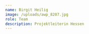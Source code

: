 ```yaml
---
name: Birgit Heilig
image: /uploads/awp_8207.jpg
role: Team
description: Projektleiterin Hessen
---
```

